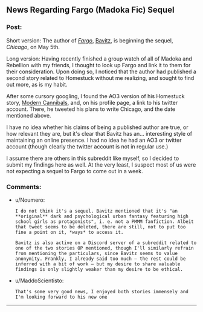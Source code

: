 ## News Regarding Fargo (Madoka Fic) Sequel

### Post:

Short version: The author of *[Fargo](https://www.fanfiction.net/s/11228999/1/Fargo)*, [Bavitz](https://twitter.com/IMBavitz), is beginning the sequel, *Chicago*, on May 5th.


Long version: Having recently finished a group watch of all of Madoka and Rebellion with my friends, I thought to look up Fargo and link it to them for their consideration. Upon doing so, I noticed that the author had published a second story related to Homestuck without me realizing, and sought to find out more, as is my habit.


After some cursory googling, I found the AO3 version of his Homestuck story, [Modern Cannibals](https://archiveofourown.org/works/10619448/chapters/23486718), and, on his profile page, a link to his twitter account. There, he tweeted his plans to write Chicago, and the date mentioned above.


I have no idea whether his claims of being a published author are true, or how relevant they are, but it's clear that Bavitz has an... interesting style of maintaining an online presence. I had no idea he had an AO3 or twitter account (though clearly the twitter account is not in regular use.)

I assume there are others in this subreddit like myself, so I decided to submit my findings here as well. At the very least, I suspect most of us were not expecting a sequel to Fargo to come out in a week.

### Comments:

- u/Noumero:
  ```
  I do not think it's a sequel. Bavitz mentioned that it's "an **original** dark and psychological urban fantasy featuring high school girls as protagonists", i. e. not a PMMM fanfiction. Albeit that tweet seems to be deleted, there are still, not to put too fine a point on it, *ways* to access it.

  Bavitz is also active on a Discord server of a subreddit related to one of the two stories OP mentioned, though I'll similarly refrain from mentioning the particulars, since Bavitz seems to value anonymity. Frankly, I already said too much — the rest could be inferred with a bit of work — but my desire to share valuable findings is only slightly weaker than my desire to be ethical.
  ```

- u/MaddoScientisto:
  ```
  That's some very good news, I enjoyed both stories immensely and I'm looking forward to his new one
  ```

---

